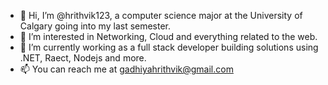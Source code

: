 - 👋 Hi, I’m @hrithvik123, a computer science major at the University of Calgary going into my last semester.
- 👀 I’m interested in Networking, Cloud and everything related to the web.
- 🌱 I’m currently working as a full stack developer building solutions using .NET, Raect, Nodejs and more.
- 📫 You can reach me at gadhiyahrithvik@gmail.com

<!---
hrithvik123/hrithvik123 is a ✨ special ✨ repository because its `README.md` (this file) appears on your GitHub profile.
You can click the Preview link to take a look at your changes.
--->

